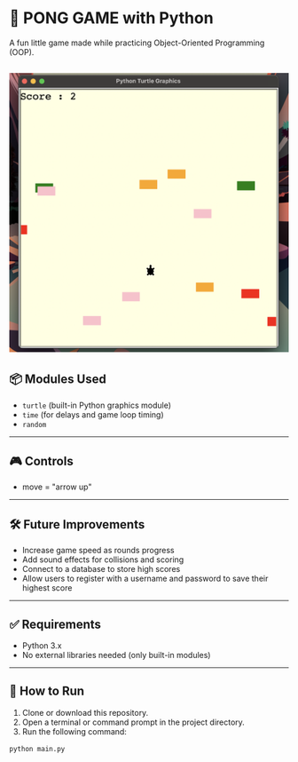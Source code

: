# 🏓 PONG GAME with Python

A fun little game made while practicing Object-Oriented Programming (OOP).

![turtle Crossing Game Screenshot](turtlecorssingScreenshot.png)
---

## 📦 Modules Used

- `turtle` (built-in Python graphics module)
- `time` (for delays and game loop timing)
- `random` 
---

## 🎮 Controls

- move = "arrow up"

---

## 🛠️ Future Improvements

- Increase game speed as rounds progress  
- Add sound effects for collisions and scoring  
- Connect to a database to store high scores  
- Allow users to register with a username and password to save their highest score  

---

## ✅ Requirements

- Python 3.x  
- No external libraries needed (only built-in modules)

---

## 🚀 How to Run

1. Clone or download this repository.
2. Open a terminal or command prompt in the project directory.
3. Run the following command:

```bash
python main.py

